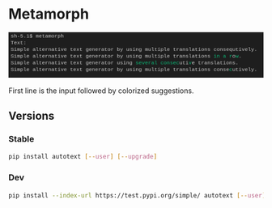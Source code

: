 # Metamorph

![IMG](/img/img.png)

First line is the input followed by colorized suggestions.

## Versions

### Stable

```sh
pip install autotext [--user] [--upgrade]
```

### Dev

```sh
pip install --index-url https://test.pypi.org/simple/ autotext [--user] [--upgrade]
```
